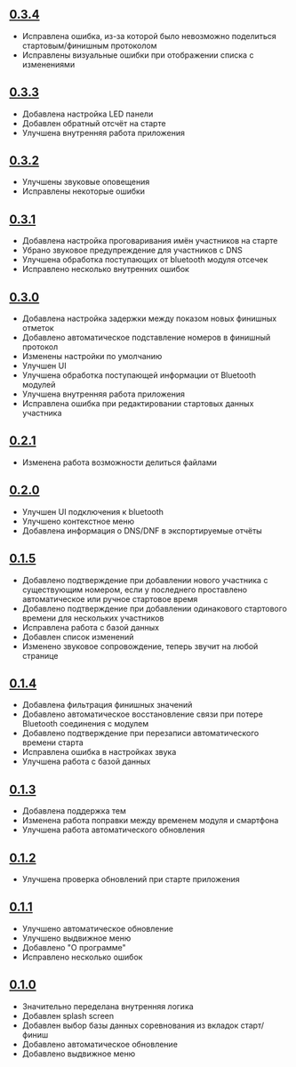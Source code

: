 ## [0.3.4](https://github.com/Syutkin/entime/releases/tag/0.3.4)
* Исправлена ошибка, из-за которой было невозможно поделиться стартовым/финишным протоколом
* Исправлены визуальные ошибки при отображении списка с изменениями

## [0.3.3](https://github.com/Syutkin/entime/releases/tag/0.3.3)
* Добавлена настройка LED панели
* Добавлен обратный отсчёт на старте
* Улучшена внутренняя работа приложения

## [0.3.2](https://github.com/Syutkin/entime/releases/tag/0.3.2)
* Улучшены звуковые оповещения
* Исправлены некоторые ошибки

## [0.3.1](https://github.com/Syutkin/entime/releases/tag/0.3.1)
* Добавлена настройка проговаривания имён участников на старте
* Убрано звуковое предупреждение для участников с DNS
* Улучшена обработка поступающих от bluetooth модуля отсечек
* Исправлено несколько внутренних ошибок

## [0.3.0](https://github.com/Syutkin/entime/releases/tag/0.3.0)
* Добавлена настройка задержки между показом новых финишных отметок
* Добавлено автоматическое подставление номеров в финишный протокол
* Изменены настройки по умолчанию
* Улучшен UI
* Улучшена обработка поступающей информации от Bluetooth модулей
* Улучшена внутренняя работа приложения
* Исправлена ошибка при редактировании стартовых данных участника

## [0.2.1](https://github.com/Syutkin/entime/releases/tag/0.2.1)
* Изменена работа возможности делиться файлами

## [0.2.0](https://github.com/Syutkin/entime/releases/tag/0.2.0)
* Улучшен UI подключения к bluetooth
* Улучшено контекстное меню
* Добавлена информация о DNS/DNF в экспортируемые отчёты

## [0.1.5](https://github.com/Syutkin/entime/releases/tag/0.1.5)
* Добавлено подтверждение при добавлении нового участника с существующим номером, если у последнего проставлено автоматическое или ручное стартовое время
* Добавлено подтверждение при добавлении одинакового стартового времени для нескольких участников
* Исправлена работа с базой данных
* Добавлен список изменений
* Изменено звуковое сопровождение, теперь звучит на любой странице

## [0.1.4](https://github.com/Syutkin/entime/releases/tag/0.1.4)
* Добавлена фильтрация финишных значений
* Добавлено автоматическое восстановление связи при потере Bluetooth соединения с модулем
* Добавлено подтверждение при перезаписи автоматического времени старта
* Исправлена ошибка в настройках звука
* Улучшена работа с базой данных

## [0.1.3](https://github.com/Syutkin/entime/releases/tag/0.1.3)
* Добавлена поддержка тем
* Изменена работа поправки между временем модуля и смартфона
* Улучшена работа автоматического обновления

## [0.1.2](https://github.com/Syutkin/entime/releases/tag/0.1.2)
* Улучшена проверка обновлений при старте приложения

## [0.1.1](https://github.com/Syutkin/entime/releases/tag/0.1.1)
* Улучшено автоматическое обновление
* Улучшено выдвижное меню
* Добавлено "О программе"
* Исправлено несколько ошибок

## [0.1.0](https://github.com/Syutkin/entime/releases/tag/0.1.0)
* Значительно переделана внутренняя логика
* Добавлен splash screen
* Добавлен выбор базы данных соревнования из вкладок старт/финиш
* Добавлено автоматическое обновление
* Добавлено выдвижное меню